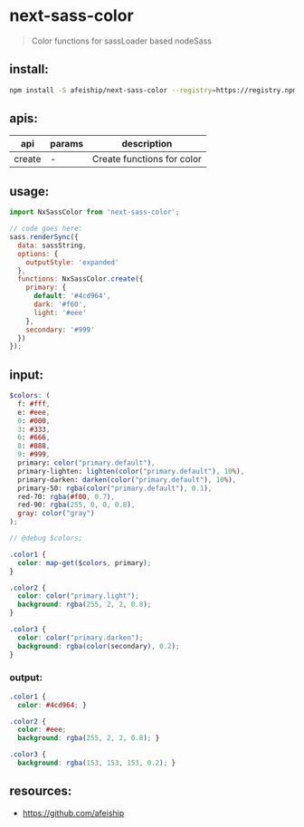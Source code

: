 # next-sass-color
> Color functions for sassLoader based nodeSass

## install:
```bash
npm install -S afeiship/next-sass-color --registry=https://registry.npm.taobao.org
```

## apis:
| api    | params | description                |
|--------|--------|----------------------------|
| create | -      | Create functions for color |

## usage:
```js
import NxSassColor from 'next-sass-color';

// code goes here:
sass.renderSync({
  data: sassString,
  options: {
    outputStyle: 'expanded'
  },
  functions: NxSassColor.create({
    primary: {
      default: '#4cd964',
      dark: '#f60',
      light: '#eee'
    },
    secondary: '#999'
  })
});
```

## input:
```scss
$colors: (
  f: #fff,
  e: #eee,
  0: #000,
  3: #333,
  6: #666,
  8: #888,
  9: #999,
  primary: color("primary.default"),
  primary-lighten: lighten(color("primary.default"), 10%),
  primary-darken: darken(color("primary.default"), 10%),
  primary-50: rgba(color("primary.default"), 0.1),
  red-70: rgba(#f00, 0.7),
  red-90: rgba(255, 0, 0, 0.8),
  gray: color("gray")
);

// @debug $colors;

.color1 {
  color: map-get($colors, primary);
}

.color2 {
  color: color("primary.light");
  background: rgba(255, 2, 2, 0.8);
}

.color3 {
  color: color("primary.darken");
  background: rgba(color(secondary), 0.2);
}
```

### output:
```css
.color1 {
  color: #4cd964; }

.color2 {
  color: #eee;
  background: rgba(255, 2, 2, 0.8); }

.color3 {
  background: rgba(153, 153, 153, 0.2); }
```


## resources:
- https://github.com/afeiship
